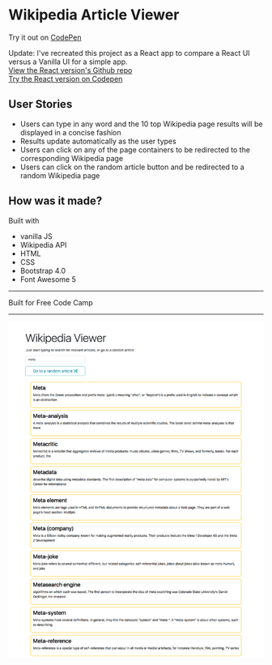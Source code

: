 # Wikipedia Article Viewer

Try it out on [CodePen](https://codepen.io/gvenezia/full/EQLrGr/)

Update: I've recreated this project as a React app to compare a React UI versus a Vanilla UI for a simple app.  
[View the React version's Github repo](https://github.com/gvenezia/wikiViewerReact)  
[Try the React version on Codepen](https://codepen.io/gvenezia/full/GzQvjN)  


## User Stories
* Users can type in any word and the 10 top Wikipedia page results will be displayed in a concise fashion
* Results update automatically as the user types
* Users can click on any of the page containers to be redirected to the corresponding Wikipedia page
* Users can click on the random article button and be redirected to a random Wikipedia page

## How was it made?
Built with 
* vanilla JS
* Wikipedia API
* HTML
* CSS
* Bootstrap 4.0
* Font Awesome 5

___
Built for Free Code Camp
___

![screenshot of the wikipedia viewer](https://github.com/gvenezia/myWebsite/blob/master/images/wikiViewer.png)

